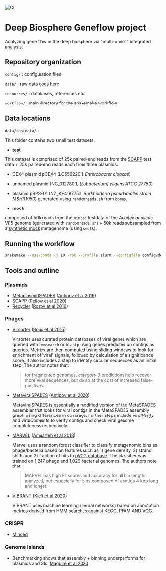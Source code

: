 ![CI](https://github.com/NBISweden/deepbio_geneflow/workflows/CI/badge.svg)

# Deep Biosphere Geneflow project
Analyzing gene flow in the deep biosphere via "multi-omics" integrated analysis.

## Repository organization
`config/` : configuration files

`data/` : raw data goes here

`resources/` : databases, references etc.

`workflow/` : main directory for the snakemake workflow

## Data locations

`data/testdata/` : 

This folder contains two small test datasets:

- **test**

This dataset is comprised of 25k paired-end reads 
from the [SCAPP](https://github.com/Shamir-Lab/SCAPP) test data + 25k paired-end 
reads each from three plasmids:
- CEX4 plasmid pCEX4 (LC556220.1, *Enterobacter cloacae*)
- unnamed plasmid (NC_012780.1, *[Eubacterium] eligens ATCC 27750*)
- plasmid pBPSE01 (NZ_KF418775.1, *Burkholderia pseudomallei strain MSHR1950*)
generated using `randomreads.sh` from `bbmap`.

- **mock**

comprised of 50k reads from the `minced` testdata of the *Aquifex aeolicus* VF5 
genome (generated with `randomreads.sh`) + 50k reads subsampled from a 
[synthetic mock]() metagenome (using `seqtk`).
 
## Running the workflow
```bash
snakemake --use-conda -j 10 -rpk --profile slurm --configfile config/deepbio_config.yaml
```

 ## Tools and outline
 ### Plasmids

- [MetaplasmidSPADES](https://github.com/ablab/spades/tree/metaplasmid_3.13.0) ([Antipov et al 2019](https://genome.cshlp.org/content/29/6/961))
- [SCAPP](https://github.com/Shamir-Lab/SCAPP) ([Pellow et al 2020](https://www.biorxiv.org/content/10.1101/2020.01.12.903252v3))
- [Recycler](https://github.com/Shamir-Lab/Recycler) ([Rozov et al 2016](https://academic.oup.com/bioinformatics/article/33/4/475/2623362))

### Phages
- [Virsorter](https://github.com/simroux/VirSorter) ([Roux et al 2015](https://peerj.com/articles/985/))

  Virsorter uses curated protein databases of viral genes which are queried with
  `hmmsearch` or `blastp` using genes predicted on contigs as queries. Metrics
  are then computed using sliding windows to look for enrichment of 'viral' 
  signals, followed by calculation of a significance score. It also includes a 
  step to identify circular sequences as an initial step. The author notes that:
  > for fragmented genomes, *category 3* predictions help recover more viral 
  >sequences, but do so at the cost of increased false-positives.

- [MetaviralSPADES](https://github.com/ablab/spades/tree/metaviral_publication) ([Antipov et al 2020](https://academic.oup.com/bioinformatics/article-abstract/36/14/4126/5837667))
  
  MetaviralSPADES is essentially a modified version of the MetaSPADES assembler
  that looks for viral contigs in the MetaSPADES assembly graph using 
  differences in coverage. Further steps include *viralVerify* and 
  *viralComplete* to verify contigs and check viral genome completeness 
  respectively.
  
- [MARVEL](https://github.com/LaboratorioBioinformatica/MARVEL) ([Amgarten et al 2018](https://www.frontiersin.org/articles/10.3389/fgene.2018.00304/full)) 
  
  Marvel uses a random forest classifier to classify metagenomic bins as 
  phage/bacteria based on features such as 1) gene density, 2) strand shifts
  and 3) fraction of hits to [pVOG database](http://dmk-brain.ecn.uiowa.edu/pVOGs/).
  The classifier was trained on 1,247 phage and 1,029 bacterial genomes. The 
  authors note that:
  >MARVEL has high F1 scores and accuracy for all bin lengths analyzed, but 
  >especially for bins composed of contigs 4 kbp long and longer.
 
- [VIBRANT](https://github.com/AnantharamanLab/VIBRANT/) ([Kieft et al 2020](https://microbiomejournal.biomedcentral.com/articles/10.1186/s40168-020-00867-0))

  VIBRANT uses machine learning (neural networks) based on annotation
  metrics derived from HMM searches against KEGG, PFAM AND [VOG](http://vogdb.org/).  

### CRISPR
- [Minced](https://github.com/ctSkennerton/minced)

### Genome Islands
- Benchmarking shows that assembly + binning underperforms for plasmids and GIs: 
[Maguire et al 2020](https://www.biorxiv.org/content/10.1101/2020.03.31.997171v2.abstract)
